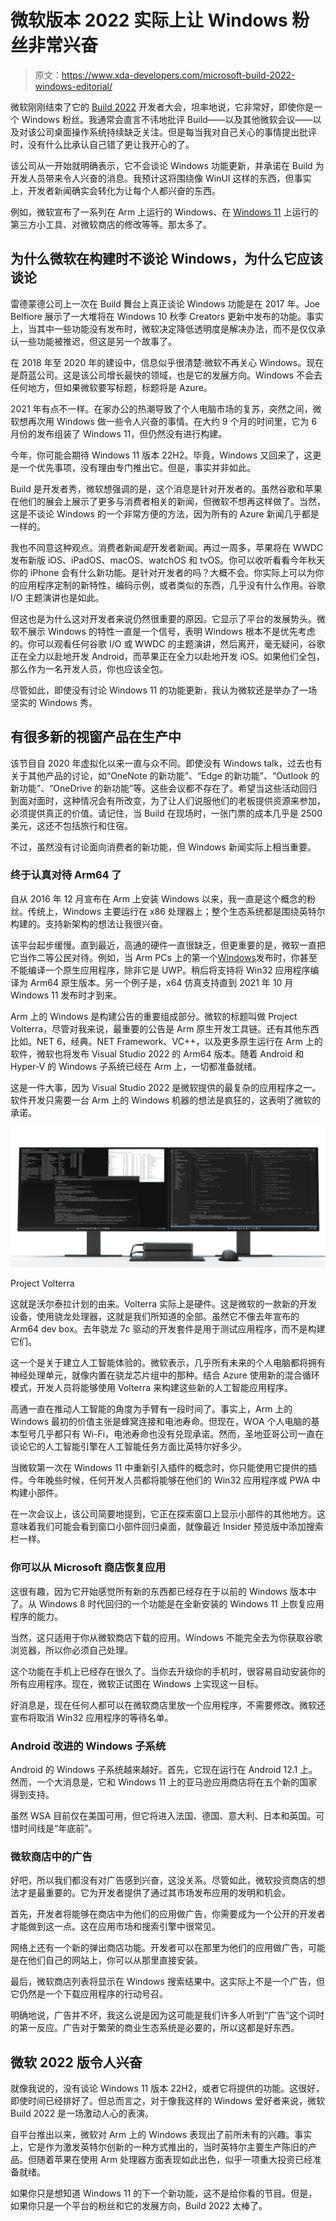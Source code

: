 # 微软版本 2022 实际上让 Windows 粉丝非常兴奋

> 原文：<https://www.xda-developers.com/microsoft-build-2022-windows-editorial/>

微软刚刚结束了它的 [Build 2022](https://www.xda-developers.com/tag/microsoft-build-2022/) 开发者大会，坦率地说，它非常好，即使你是一个 Windows 粉丝。我通常会直言不讳地批评 Build——以及其他微软会议——以及对该公司桌面操作系统持续缺乏关注。但是每当我对自己关心的事情提出批评时，没有什么比承认自己错了更让我开心的了。

该公司从一开始就明确表示，它不会谈论 Windows 功能更新，并承诺在 Build 为开发人员带来令人兴奋的消息。我预计这将围绕像 WinUI 这样的东西，但事实上，开发者新闻确实会转化为让每个人都兴奋的东西。

例如，微软宣布了一系列在 Arm 上运行的 Windows、在 [Windows 11](https://www.xda-developers.com/windows-11/) 上运行的第三方小工具、对微软商店的修改等等。那太多了。

## 为什么微软在构建时不谈论 Windows，为什么它应该谈论

雷德蒙德公司上一次在 Build 舞台上真正谈论 Windows 功能是在 2017 年。Joe Belfiore 展示了一大堆将在 Windows 10 秋季 Creators 更新中发布的功能。事实上，当其中一些功能没有发布时，微软决定降低透明度是解决办法，而不是仅仅承认一些功能被推迟，但这是另一个故事了。

在 2018 年至 2020 年的建设中，信息似乎很清楚:微软不再关心 Windows。现在是蔚蓝公司。这是该公司增长最快的领域，也是它的发展方向。Windows 不会去任何地方，但如果微软要写标题，标题将是 Azure。

2021 年有点不一样。在家办公的热潮导致了个人电脑市场的复苏，突然之间，微软想再次用 Windows 做一些令人兴奋的事情。在大约 9 个月的时间里，它为 6 月份的发布组装了 Windows 11，但仍然没有进行构建。

今年，你可能会期待 Windows 11 版本 22H2。毕竟，Windows 又回来了，这更是一个优先事项，没有理由专门推出它。但是，事实并非如此。

Build 是开发者秀，微软想强调的是，这个消息是针对开发者的。虽然谷歌和苹果在他们的展会上展示了更多与消费者相关的新闻，但微软不想再这样做了。当然，这是不谈论 Windows 的一个非常方便的方法，因为所有的 Azure 新闻几乎都是一样的。

我也不同意这种观点。消费者新闻*是*开发者新闻。再过一周多，苹果将在 WWDC 发布新版 iOS、iPadOS、macOS、watchOS 和 tvOS。你可以收听看看今年秋天你的 iPhone 会有什么新功能。是针对开发者的吗？大概不会。你实际上可以为你的应用程序定制的新特性，编码示例，或者类似的东西，几乎没有什么作用。谷歌 I/O 主题演讲也是如此。

但这也是为什么这对开发者来说仍然很重要的原因。它显示了平台的发展势头。微软不展示 Windows 的特性一直是一个信号，表明 Windows 根本不是优先考虑的。你可以观看任何谷歌 I/O 或 WWDC 的主题演讲，然后离开，毫无疑问，谷歌正在全力以赴地开发 Android，而苹果正在全力以赴地开发 iOS。如果他们全包，那么作为一名开发人员，你也应该全包。

尽管如此，即使没有讨论 Windows 11 的功能更新，我认为微软还是举办了一场坚实的 Windows 秀。

## 有很多新的视窗产品在生产中

该节目自 2020 年虚拟化以来一直与众不同。即使没有 Windows talk，过去也有关于其他产品的讨论，如“OneNote 的新功能”、“Edge 的新功能”、“Outlook 的新功能”、“OneDrive 的新功能”等。这些会议都不存在了。希望当这些活动回归到面对面时，这种情况会有所改变，为了让人们说服他们的老板提供资源来参加，必须提供真正的价值。请记住，当 Build 在现场时，一张门票的成本几乎是 2500 美元，这还不包括旅行和住宿。

不过，虽然没有讨论面向消费者的新功能，但 Windows 新闻实际上相当重要。

### 终于认真对待 Arm64 了

自从 2016 年 12 月宣布在 Arm 上安装 Windows 以来，我一直是这个概念的粉丝。传统上，Windows 主要运行在 x86 处理器上；整个生态系统都是围绕英特尔构建的。支持新架构的想法让我很兴奋。

该平台起步缓慢。直到最近，高通的硬件一直很缺乏，但更重要的是，微软一直把它当作二等公民对待。例如，当 Arm PCs 上的第一个[Windows](https://www.xda-developers.com/best-windows-on-arm/)发布时，你甚至不能编译一个原生应用程序，除非它是 UWP。稍后将支持将 Win32 应用程序编译为 Arm64 原生版本。另一个例子是，x64 仿真支持直到 2021 年 10 月 Windows 11 发布时才到来。

Arm 上的 Windows 是构建公告的重要组成部分。微软的标题叫做 Project Volterra，尽管对我来说，最重要的公告是 Arm 原生开发工具链。还有其他东西比如。NET 6，经典。NET Framework、VC++，以及更多原生运行在 Arm 上的软件，微软也将发布 Visual Studio 2022 的 Arm64 版本。随着 Android 和 Hyper-V 的 Windows 子系统已经在 Arm 上，一切都准备就绪。

这是一件大事，因为 Visual Studio 2022 是微软提供的最复杂的应用程序之一。软件开发只需要一台 Arm 上的 Windows 机器的想法是疯狂的，这表明了微软的承诺。

 <picture>![Image of Windows on Arm dev unit](img/10e3bc441b573196c36050a75122d615.png)</picture> 

Project Volterra

这就是沃尔泰拉计划的由来。Volterra 实际上是硬件。这是微软的一款新的开发设备，使用骁龙处理器，这就是我们所知道的全部。虽然它不像去年宣布的 Arm64 dev box。去年骁龙 7c 驱动的开发套件是用于测试应用程序，而不是构建它们。

这一个是关于建立人工智能体验的。微软表示，几乎所有未来的个人电脑都将拥有神经处理单元，就像内置在骁龙芯片组中的那种。结合 Azure 使用新的混合循环模式，开发人员将能够使用 Volterra 来构建这些新的人工智能应用程序。

高通一直在推动人工智能的角度为手臂有一段时间了。事实上，Arm 上的 Windows 最初的价值主张是蜂窝连接和电池寿命。但现在，WOA 个人电脑的基本型号几乎都只有 Wi-Fi，电池寿命也没有兑现承诺。然而，圣地亚哥公司一直在谈论它的人工智能引擎在人工智能任务方面比英特尔好多少。

当微软第一次在 Windows 11 中重新引入插件的概念时，你只能使用它提供的插件。今年晚些时候，任何开发人员都将能够在他们的 Win32 应用程序或 PWA 中构建小部件。

在一次会议上，该公司简要地提到，它正在探索窗口上显示小部件的其他地方。这意味着我们可能会看到窗口小部件回归桌面，就像最近 Insider 预览版中添加搜索栏一样。

### 你可以从 Microsoft 商店恢复应用

这很有趣，因为它开始感觉所有新的东西都已经存在于以前的 Windows 版本中了。从 Windows 8 时代回归的一个功能是在全新安装的 Windows 11 上恢复应用程序的能力。

当然，这只适用于你从微软商店下载的应用。Windows 不能完全去为你获取谷歌浏览器，所以你必须自己处理。

这个功能在手机上已经存在很久了。当你去升级你的手机时，很容易自动安装你的所有应用程序。现在，微软正试图在 Windows 上实现这一目标。

好消息是，现在任何人都可以在微软商店里放一个应用程序，不需要修改。微软还宣布将取消 Win32 应用程序的等待名单。

### Android 改进的 Windows 子系统

Android 的 Windows 子系统越来越好。首先，它现在运行在 Android 12.1 上。然而，一个大消息是，它和 Windows 11 上的亚马逊应用商店将在五个新的国家得到支持。

虽然 WSA 目前仅在美国可用，但它将进入法国、德国、意大利、日本和英国。可惜时间线是“年底前”。

### 微软商店中的广告

好吧，所以我们都没有对广告感到兴奋，这没关系。尽管如此，微软投资商店的想法才是最重要的。它为开发者提供了通过其市场发布应用的发明和机会。

首先，开发者将能够在商店中为他们的应用做广告，你需要成为一个公开的开发者才能做到这一点。这在应用市场和搜索引擎中很常见。

网络上还有一个新的弹出商店功能。开发者可以在那里为他们的应用做广告，可能是在他们自己的网站上，你可以从那里直接安装。

最后，微软商店列表将显示在 Windows 搜索结果中。这实际上不是一个广告，但它仍然是一个下载应用程序的行动号召。

明确地说，广告并不坏，我这么说是因为这可能是我们许多人听到“广告”这个词时的第一反应。广告对于繁荣的商业生态系统是必要的，所以这都是好东西。

## 微软 2022 版令人兴奋

就像我说的，没有谈论 Windows 11 版本 22H2，或者它将提供的功能。这很好，即使时间已经排好了。但总而言之，对于像我这样的 Windows 爱好者来说，微软 Build 2022 是一场激动人心的表演。

自平台推出以来，微软对 Arm 上的 Windows 表现出了前所未有的兴趣。事实上，它是作为激发英特尔创新的一种方式推出的，当时英特尔主要生产陈旧的产品。但随着苹果在使用 Arm 处理器方面表现如此出色，似乎一项重大投资已经准备就绪。

如果你只是想知道 Windows 11 的下一个新功能，这不是给你看的节目。但是，如果你只是一个平台的粉丝和它的发展方向，Build 2022 太棒了。